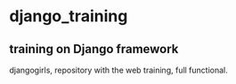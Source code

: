 # django_training
## training on Django framework
djangogirls, repository with the web training, full functional.
